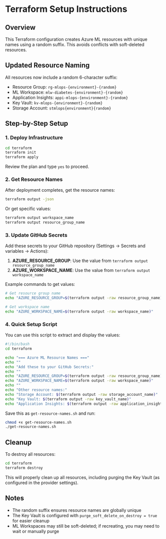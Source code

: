 # Terraform Setup Instructions

## Overview
This Terraform configuration creates Azure ML resources with unique names using a random suffix. This avoids conflicts with soft-deleted resources.

## Updated Resource Naming

All resources now include a random 6-character suffix:

- Resource Group: `rg-mlops-{environment}-{random}`
- ML Workspace: `mlw-diabetes-{environment}-{random}`
- Application Insights: `appi-mlops-{environment}-{random}`
- Key Vault: `kv-mlops-{environment}-{random}`
- Storage Account: `stmlops{environment}{random}`

## Step-by-Step Setup

### 1. Deploy Infrastructure

```bash
cd terraform
terraform init
terraform apply
```

Review the plan and type `yes` to proceed.

### 2. Get Resource Names

After deployment completes, get the resource names:

```bash
terraform output -json
```

Or get specific values:

```bash
terraform output workspace_name
terraform output resource_group_name
```

### 3. Update GitHub Secrets

Add these secrets to your GitHub repository (Settings → Secrets and variables → Actions):

1. **AZURE_RESOURCE_GROUP**: Use the value from `terraform output resource_group_name`
2. **AZURE_WORKSPACE_NAME**: Use the value from `terraform output workspace_name`

Example commands to get values:

```bash
# Get resource group name
echo "AZURE_RESOURCE_GROUP=$(terraform output -raw resource_group_name)"

# Get workspace name
echo "AZURE_WORKSPACE_NAME=$(terraform output -raw workspace_name)"
```

### 4. Quick Setup Script

You can use this script to extract and display the values:

```bash
#!/bin/bash
cd terraform

echo "=== Azure ML Resource Names ==="
echo ""
echo "Add these to your GitHub Secrets:"
echo ""
echo "AZURE_RESOURCE_GROUP=$(terraform output -raw resource_group_name)"
echo "AZURE_WORKSPACE_NAME=$(terraform output -raw workspace_name)"
echo ""
echo "Other resource names:"
echo "Storage Account: $(terraform output -raw storage_account_name)"
echo "Key Vault: $(terraform output -raw key_vault_name)"
echo "Application Insights: $(terraform output -raw application_insights_name)"
```

Save this as `get-resource-names.sh` and run:

```bash
chmod +x get-resource-names.sh
./get-resource-names.sh
```

## Cleanup

To destroy all resources:

```bash
cd terraform
terraform destroy
```

This will properly clean up all resources, including purging the Key Vault (as configured in the provider settings).

## Notes

- The random suffix ensures resource names are globally unique
- The Key Vault is configured with `purge_soft_delete_on_destroy = true` for easier cleanup
- ML Workspaces may still be soft-deleted; if recreating, you may need to wait or manually purge

